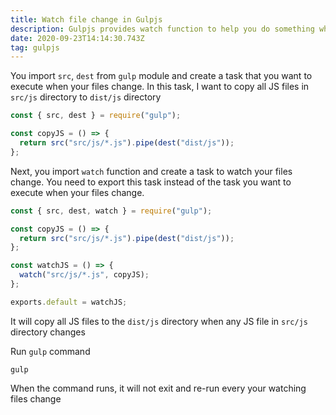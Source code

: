 ```yaml
---
title: Watch file change in Gulpjs
description: Gulpjs provides watch function to help you do something when your files change
date: 2020-09-23T14:14:30.743Z
tag: gulpjs
---
```

You import `src`, `dest` from `gulp` module and create a task that you want to execute when your files change. In this task, I want to copy all JS files in `src/js` directory to `dist/js` directory

```javascript
const { src, dest } = require("gulp");

const copyJS = () => {
  return src("src/js/*.js").pipe(dest("dist/js"));
};
```

Next, you import `watch` function and create a task to watch your files change. You need to export this task instead of the task you want to execute when your files change. 

```javascript
const { src, dest, watch } = require("gulp");

const copyJS = () => {
  return src("src/js/*.js").pipe(dest("dist/js"));
};

const watchJS = () => {
  watch("src/js/*.js", copyJS);
};

exports.default = watchJS;

```

It will copy all JS files to the `dist/js` directory when any JS file in `src/js` directory changes

Run `gulp` command

```
gulp
```

When the command runs, it will not exit and re-run every your watching files change